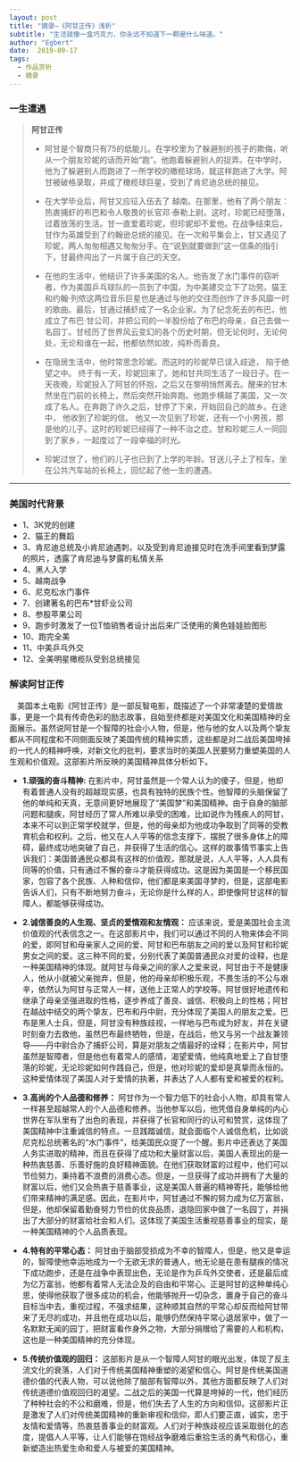```yaml
---
layout: post
title: "摘录—《阿甘正传》浅析"
subtitle: "生活就像一盒巧克力，你永远不知道下一颗是什么味道。"
author: "Egbert"
date:  2019-09-17
tags:
  - 作品赏析
  - 摘录
---
```


### 一生遭遇
>__阿甘正传__<br/>
>
>- 阿甘是个智商只有75的低能儿。在学校里为了躲避别的孩子的欺侮，听从一个朋友珍妮的话而开始“跑”。他跑着躲避别人的捉弄。在中学时，他为了躲避别人而跑进了一所学校的橄榄球场，就这样跑进了大学。阿甘被破格录取，并成了橄榄球巨星，受到了肯尼迪总统的接见。
>
>- 在大学毕业后，阿甘又应征入伍去了
越南。在那里，他有了两个朋友：热衷捕虾的布巴和令人敬畏的长官邓·泰勒上尉。这时，珍妮已经堕落，过着放荡的生活。甘一直爱着珍妮，但珍妮却不爱他。在战争结束后，甘作为英雄受到了约翰逊总统的接见。在一次和平集会上，甘又遇见了珍妮，两人匆匆相遇又匆匆分手。在“说到就要做到”这一信条的指引下，甘最终闯出了一片属于自己的天空。
>
>- 在他的生活中，他结识了许多美国的名人。他告发了水门事件的窃听者，作为美国乒乓球队的一员到了中国，为中美建交立下了功劳。猫王和约翰·列侬这两位音乐巨星也是通过与他的交往而创作了许多风靡一时的歌曲。最后，甘通过捕虾成了一名企业家。为了纪念死去的布巴，他成立了布巴·甘公司，并把公司的一半股份给了布巴的母亲，自己去做一名园丁。甘经历了世界风云变幻的各个历史时期，但无论何时，无论何处，无论和谁在一起，他都依然如故，纯朴而善良。
>
>- 在隐居生活中，他时常思念珍妮。而这时的珍妮早已误入歧途， 陷于绝望之中。 终于有一天，珍妮回来了。她和甘共同生活了一段日子。在一天夜晚，珍妮投入了阿甘的怀抱，之后又在黎明悄然离去。醒来的甘木然坐在门前的长椅上，然后突然开始奔跑。他跑步横越了美国，又一次成了名人。在奔跑了许久之后，甘停了下来，开始回自己的故乡。在途中， 他收到了珍妮的信。 他又一次见到了珍妮，还有一个小男孩，那是他的儿子。这时的珍妮已经得了一种不治之症。甘和珍妮三人一同回到了家乡，一起度过了一段幸福的时光。
>
>- 珍妮过世了，他们的儿子也已到了上学的年龄。甘送儿子上了校车，坐在公共汽车站的长椅上，回忆起了他一生的遭遇。

---
### 美国时代背景
- 1、3K党的创建
- 2、猫王的舞蹈
- 3、肯尼迪总统及小肯尼迪遇刺，以及受到肯尼迪接见时在洗手间里看到梦露的照片，透露了肯尼迪与梦露的私情关系
- 4、黑人入学
- 5、越南战争
- 6、尼克松水门事件
- 7、创建著名的巴布*甘虾业公司
- 8、参股苹果公司
- 9、跑步时激发了一位T恤销售者设计出后来广泛使用的黄色娃娃脸图形
- 10、跑完全美
- 11、中美乒乓外交
- 12、全美明星橄榄队受到总统接见


### 解读阿甘正传

　美国本土电影《阿甘正传》是一部反智电影，既描述了一个非常凄楚的爱情故事，更是一个具有传奇色彩的励志故事，自始至终都是对美国文化和美国精神的全面展示。虽然说阿甘是一个智障的社会小人物，但是，他与他的女人以及两个挚友都从不同程度和不同侧面反映了美国传统的精神实质，这些都是对二战后美国垮掉的一代人的精神呼唤，对新文化的批判，要求当时的美国人民要努力重塑美国的人生观和价值观。这部影片所反映的美国精神具体分析如下。<br/>

 - __1.顽强的奋斗精神:__ 在影片中，阿甘虽然是一个常人认为的傻子，但是，他却有着普通人没有的超越现实感，也具有独特的民族个性。他智障的头脑保留了他的单纯和天真，无意间更好地展现了“美国梦”和美国精神。由于自身的脑部问题和腿疾，阿甘经历了常人所难以承受的困难，比如说作为残疾人的阿甘，本来不可以到正常学校就学，但是，他的母亲却为他成功争取到了同等的受教育机会和权利。之后，他又在人人平等的信念支撑下，摆脱了很多身体上的障碍，最终成功地突破了自己，并获得了生活的信心。这样的故事情节事实上告诉我们：美国普通民众都具有这样的价值观，那就是说，人人平等，人人具有同等的价值，只有通过不懈的奋斗才能获得成功。这是因为美国是一个移民国家，包容了各个民族、人种和信仰，他们都是来美国寻梦的，但是，这部电影告诉人们，只有不断地努力奋斗，无论你是什么样的人，即使像阿甘这样的智障人，都能够获得成功。<br/>

- __2.诚信善良的人生观、坚贞的爱情观和友情观：__ 应该来说，爱是美国社会主流价值观的代表信念之一。在这部影片中，我们可以通过不同的人物来体会不同的爱，即阿甘和母亲家人之间的爱、阿甘和巴布朋友之间的爱以及阿甘和珍妮男女之间的爱。这三种不同的爱，分别代表了美国普通民众对爱的诠释，也是一种美国精神的体现。就阿甘与母亲之间的家人之爱来说，阿甘由于不是健康人，他从小就被父亲抛弃，但是，他的母亲却积极乐观，不畏生活的不公与艰辛，依然认为阿甘与正常人一样，送他上正常人的学校等。阿甘很好地遗传和继承了母亲坚强进取的性格，逐步养成了善良、诚信、积极向上的性格；阿甘在越战中结交的两个挚友，巴布和丹中尉，充分体现了美国人的朋友之爱。巴布是黑人士兵，但是，阿甘没有种族歧视，一样地与巴布成为好友，并在关键时刻奋力去救他，虽然巴布最终牺牲，但是，在战后，他又与另一个战友兼领导――丹中尉合办了捕虾公司，算是对朋友之情最好的诠释；在影片中，阿甘虽然是智障者，但是他也有着常人的感情，渴望爱情，他纯真地爱上了自甘堕落的珍妮，无论珍妮如何作践自己，但是，他对珍妮的爱却是真挚而永恒的。这种爱情体现了美国人对于爱情的执著，并表达了人人都有爱和被爱的权利。<br/>

- __3.高尚的个人品德和修养：__ 阿甘作为一个智力低下的社会小人物，却具有常人一样甚至超越常人的个人品德和修养。当他参军以后，他凭借自身单纯的内心世界在军队里有了出色的表现，并获得了长官和同行的认可和赞赏，这体现了美国精神中注重诚信的特点。一旦践踏诚信，就会面临个人诚信危机，比如说尼克松总统著名的“水门事件”，给美国民众提了一个醒。影片中还表达了美国人务实进取的精神，而且在获得了成功和大量财富以后，美国人表现出的是一种热衷慈善、乐善好施的良好精神面貌。在他们获取财富的过程中，他们可以节俭努力，秉持着不浪费的消费心态。但是，一旦获得了成功并拥有了大量的财富以后，他们又会热衷于慈善事业，这是美国人普遍的精神寄托，能够给他们带来精神的满足感。因此，在影片中，阿甘通过不懈的努力成为亿万富翁，但是，他却保留着勤奋努力节俭的优良品质，退隐回家中做了一名园丁，并捐出了大部分的财富给社会和人们。这体现了美国生活重视慈善事业的现实，是一种美国精神的个人品质表现。<br/>

- __4.特有的平常心态：__ 阿甘由于脑部受损成为不幸的智障人，但是，他又是幸运的，智障使他幸运地成为一个无欲无求的普通人，他无论是在患有腿疾的情况下成功跑步，还是在战争中表现出色，无论是作为乒乓外交使者，还是最后成为亿万富翁，他都有着常人无法企及的自由和平常心。正是阿甘的这种单纯心思，使得他获取了很多成功的机会，他能够抛开一切杂念，置身于自己的奋斗目标当中去，重视过程，不强求结果，这种顺其自然的平常心却反而给阿甘带来了无尽的成功，并且他在成功以后，能够仍然保持平常心退居家中，做了一名默默无闻的园丁，把财富看作身外之物，大部分捐赠给了需要的人和机构，这也是一种美国精神的充分体现。<br/>

- __5.传统价值观的回归：__ 这部影片是从一个智障人阿甘的眼光出发，体现了反主流文化的衰落，人们对于传统美国精神重塑的渴望和信心。阿甘是传统美国道德价值的代表人物，可以说他除了脑部有智障以外，其他方面都反映了人们对传统道德价值观回归的渴望。二战之后的美国一代算是垮掉的一代，他们经历了种种社会的不公和磨难，但是，他们失去了人生的方向和信仰。这部影片正是激发了人们对传统美国精神的重新审视和信仰，即人们要正直，诚实，忠于友情和爱情等，热衷慈善事业的财富观。人们对于种族歧视应该采取弱化的态度，提倡人人平等，让人们能够在饱经战争磨难后重拾生活的勇气和信心，重新塑造出热爱生命和爱人与被爱的美国精神。
